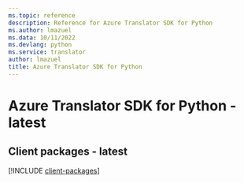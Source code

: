 ```yaml
---
ms.topic: reference
description: Reference for Azure Translator SDK for Python
ms.author: lmazuel
ms.data: 10/11/2022
ms.devlang: python
ms.service: translator
author: lmazuel
title: Azure Translator SDK for Python
---
```

# Azure Translator SDK for Python - latest

## Client packages - latest
[!INCLUDE [client-packages](translator-client-index.md)]